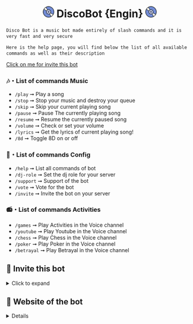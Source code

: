 <h1 align="center"><img src="./assets/logo.gif" width="30px"> DiscoBot {Engin} <img src="./assets/logo.gif" width="30px"></h1>
<p align="center"></p>

```
Disco Bot is a music bot made entirely of slash commands and it is very fast and very secure
```
```
Here is the help page, you will find below the list of all available commands as well as their description
```
[Click on me for invite this bot](https://discord.com/oauth2/authorize?client_id=996082379875680398&permissions=3147776&redirect_uri=https%3A%2F%2Fdisco-bot.com%2F&response_type=code&scope=bot%20applications.commands%20connections)
### :notes:・List of commands Music

- `/play` ➞ Play a song
- `/stop` ➞ Stop your music and destroy your queue
- `/skip` ➞ Skip your current playing song
- `/pause` ➞ Pause The currently playing song
- `/resume` ➞ Resume the currently paused song
- `/volume` ➞ Check or set your volume
- `/lyrics` ➞ Get the lyrics of current playing song!
- `/8d` ➞ Toggle 8D on or off

### :scroll:・List of commands Config

- `/help` ➞ List all commands of bot
- `/dj-role` ➞ Set the dj role for your server
- `/support` ➞ Support of the bot
- `/vote` ➞ Vote for the bot
- `/invite` ➞ Invite the bot on your server

### :radio:・List of commands Activities

- `/games` ➞ Play Activities in the Voice channel
- `/youtube` ➞ Play Youtube in the Voice channel
- `/chess` ➞ Play Chess in the Voice channel
- `/poker` ➞ Play Poker in the Voice channel
- `/betrayal` ➞ Play Betrayal in the Voice channel

</details>

## 🤖 Invite this bot

<details>
  <summary>Click to expand</summary>
  ** [Click on me for invite this bot](https://discord.com/oauth2/authorize?client_id=996082379875680398&permissions=3147776&redirect_uri=https%3A%2F%2Fdisco-bot.com%2F&response_type=code&scope=bot%20applications.commands%20connections) **
  
</details>

## 🤖 Website of the bot

<details>

    <summary>Click to expand</summary>
  **NOTE:** It is suggested to use the [Sharded (&Clustered) version](https://github.com/Tomato6966/Multipurpose-discord-bot/tree/sharded_with_mongo), if you plan on using it for a VERIFIED BOT (on more then 2000 Servers!)
 
  1. Download the [Source Code](https://github.com/Tomato6966/Multipurpose-discord-bot/releases/latest)
     * Either by: `git clone https://github.com/Tomato6966/Multipurpose-discord-bot`
     * Or by downloading it as a zip from the releases tab or a branch.
  
</details>
